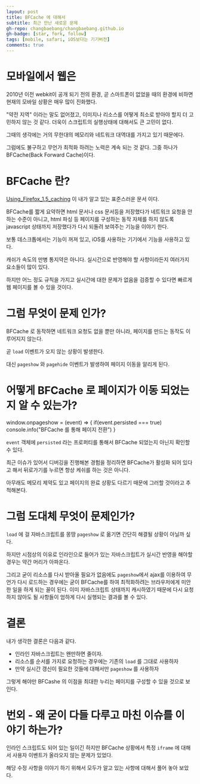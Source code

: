 ```yaml
---
layout: post
title: BFCache 에 대해서
subtitle: 최근 만난 새로운 문제
gh-repo: changbaebang/changbaebang.github.io
gh-badge: [star, fork, follow]
tags: [mobile, safari, iOS보다는 기기버전]
comments: true
---
```


# 모바일에서 웹은

2010년 이전 webkit이 공개 되기 전의 환경, 곧 스마트폰이 없었을 때의 환경에 비하면 현재의 모바일 상황은 매우 많이 진화했다.

"약전 지역" 이라는 말도 없어졌고, 이미지나 리소스를 어떻게 최소로 받아야 할지 더 고민하지 않는 것 같다. 더욱이 스크립트의 실행상태에 대해서도 큰 고민이 없다.

그때의 생각에는 거의 무한대의 메모리와 네트워크 대역대를 가지고 있기 때문에다.

그럼에도 불구하고 무언가 최적화 하려는 노력은 계속 되는 것 같다. 그중 하나가 BFCache(Back Forward Cache)이다.

# BFCache 란?
[Using_Firefox_1.5_caching](https://developer.mozilla.org/en-US/docs/Mozilla/Firefox/Releases/1.5/Using_Firefox_1.5_caching) 이 내가 알고 있는 표준스러운 문서 이다.

BFCache를 짧게 요약하면 html 문서나 css 문서등을 저장했다가 네트워크 요청을 안하는 수준이 아니고, html 파싱 등 페이지를 구성하는 동작 자체를 하지 않도록 javascript 상태까지 저장했다가 다시 되돌려 보여주는 기능을 이야기 한다.

보통 데스크톱에서는 기능이 꺼져 있고, iOS를 사용하는 기기에서 기능을 사용하고 있다.

캐쉬가 속도의 만병 통지약은 아니다. 실시간으로 반영해야 할 사항이라든지 여러가지 요소들이 많이 있다.

하지만 어느 정도 규칙을 가지고 실시간에 대한 문제가 없음을 검증할 수 있다면 빠르게 웹 페이지를 볼 수 있을 것이다.

# 그럼 무엇이 문제 인가?

BFCache 로 동작하면 네트워크 요청도 없을 뿐만 아니라, 페이지를 만드는 동작도 이루어지지 않는다.

곧 `load` 이벤트가 오지 않는 상황이 발생한다.

대신 `pageshow` 와 `pagehide` 이벤트가 발생하여 페이지 이동을 알리게 된다.

# 어떻게 BFCache 로 페이지가 이동 되었는 지 알 수 있는가?

  window.onpageshow = (event) => {
    if(event.persisted === true)
      console.info("BFCache 를 통해 페이지 전환")
  }

`event` 객체에 `persisted` 라는 프로퍼티를 통해서 BFCache 되었는지 아닌지 확인할 수 있다.

최근 이슈가 있어서 디버깅을 진행해본 경험을 정리하면 BFCache가 활성화 되어 있다고 해서 뒤로가기를 누르면 항상 케쉬를 하는 것은 아니다.

아무래도 메모리 제약도 있고 페이지의 완료 상황도 다르기 때문에 그러할 것이라고 추척해본다.

# 그럼 도대체 무엇이 문제인가?

`load` 에 걸 자바스크립트를 몽땅 `pageshow` 로 옮기면 간단히 해결될 상황이 아닐까 싶다.

하지만 시점상의 이유로 인라인으로 들어가 있는 자바스크립트가 실시간 반영을 해야할 경우는 약간 머리가 아파온다.

  <div id="me">
    <script>
      document.write("<iframe>.....</iframe>")
    </script>
  </div>

그리고 굳이 리소스를 다시 받아올 필요가 없음에도 `pageshow`에서 ajax를 이용하여 무언가 다시 로드하는 경우에는 굳이 BFCache를 하여 최적화하려는 브라우저에게 미안한 일을 하게 되는 꼴이 된다.
이미 자바스크립트 상태까지 캐시하였기 때문에 다시 요청하지 않아도 될 사항들이 엄하게 다시 실행되는 결과를 볼 수 있다.

# 결론

내가 생각한 결론은 다음과 같다.

- 인라인 자바스크립트는 왠만하면 줄이자.
- 리소스를 순서를 가지로 요청하는 경우에는 기존의 `load` 를 그대로 사용하자
- 만약 실시간 갱신이 필요한 것들에 대해서만 `pageshow` 를 사용하자

그렇게 해야만 BFCashe 의 이점을 최대한 누리는 페이지를 구성할 수 있을 것으로 보인다.

# 번외 - 왜 굳이 다들 다루고 마친 이슈를 이야기 하는가?

인라인 스크립트도 되어 있는 일이긴 하지만 BFCache 상황에서 특정 `iframe` 에 대해서 사용자 이벤트가 올라오지 않는 문제가 있었다.

해당 수정 사항을 이야기 하기 위해서 모두가 알고 있는 사항에 대해서 풀어 놓아 보았다.
